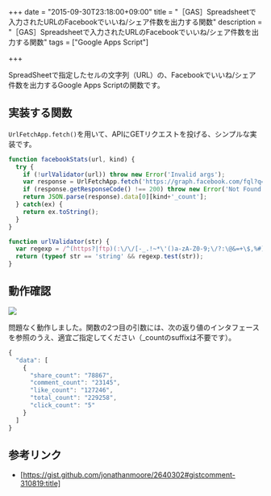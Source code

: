 +++
date = "2015-09-30T23:18:00+09:00"
title = "［GAS］Spreadsheetで入力されたURLのFacebookでいいね/シェア件数を出力する関数"
description = "［GAS］Spreadsheetで入力されたURLのFacebookでいいね/シェア件数を出力する関数"
tags = ["Google Apps Script"]

+++

SpreadSheetで指定したセルの文字列（URL）の、Facebookでいいね/シェア件数を出力するGoogle Apps Scriptの関数です。

## 実装する関数

`UrlFetchApp.fetch()`を用いて、APIにGETリクエストを投げる、シンプルな実装です。

```javascript
function facebookStats(url, kind) {
  try {
    if (!urlValidator(url)) throw new Error('Invalid args');
    var response = UrlFetchApp.fetch('https://graph.facebook.com/fql?q=SELECT%20like_count,%20total_count,%20share_count,%20click_count,%20comment_count%20FROM%20link_stat%20WHERE%20url%20=%20%22'+url+'%22');
    if (response.getResponseCode() !== 200) throw new Error('Not Found');
    return JSON.parse(response).data[0][kind+'_count'];
  } catch(ex) {
    return ex.toString();
  }
}

function urlValidator(str) {
  var regexp = /^(https?|ftp)(:\/\/[-_.!~*\'()a-zA-Z0-9;\/?:\@&=+\$,%#]+)$/;
  return (typeof str == 'string' && regexp.test(str));
}
```

## 動作確認

![](https://i.gyazo.com/63bf0c1a81001d665295aadce2c60eb4.png)

問題なく動作しました。関数の2つ目の引数には、次の返り値のインタフェースを参照のうえ、適宜ご指定してください（_countのsuffixは不要です）。

```javascript
{
  "data": [
    {
      "share_count": "78867",
      "comment_count": "23145",
      "like_count": "127246",
      "total_count": "229258",
      "click_count": "5"
    }
  ]
}
```

## 参考リンク

* [https://gist.github.com/jonathanmoore/2640302#gistcomment-310819:title]

